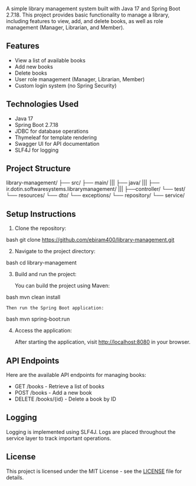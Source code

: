 A simple library management system built with Java 17 and Spring Boot 2.7.18. This project provides basic functionality to manage a library, including features to view, add, and delete books, as well as role management (Manager, Librarian, and Member).

## Features

- View a list of available books
- Add new books
- Delete books
- User role management (Manager, Librarian, Member)
- Custom login system (no Spring Security)

## Technologies Used

- Java 17
- Spring Boot 2.7.18
- JDBC for database operations
- Thymeleaf for template rendering
- Swagger UI for API documentation
- SLF4J for logging

## Project Structure

library-management/ ├── src/ ├── main/ ||| ├── java/      ||| ├── ir.dotin.softwaresystems.librarymanagement/ ||| ├──controller/
                             └── test/     └── resources/                                                         └── dto/
                                                                                                                  └── exceptions/
                                                                                                                  └── repository/
                                                                                                                  └── service/
## Setup Instructions

1. Clone the repository:

   
bash
    git clone https://github.com/ebiram400/library-management.git
    

2. Navigate to the project directory:

   
bash
    cd library-management
    

3. Build and run the project:

    You can build the project using Maven:

   
bash
    mvn clean install
    

    Then run the Spring Boot application:

   
bash
    mvn spring-boot:run
    

4. Access the application:

    After starting the application, visit [http://localhost:8080](http://localhost:8080) in your browser.

## API Endpoints

Here are the available API endpoints for managing books:

- GET /books - Retrieve a list of books
- POST /books - Add a new book
- DELETE /books/{id} - Delete a book by ID

## Logging

Logging is implemented using SLF4J. Logs are placed throughout the service layer to track important operations.

## License

This project is licensed under the MIT License - see the [LICENSE](LICENSE) file for details.
